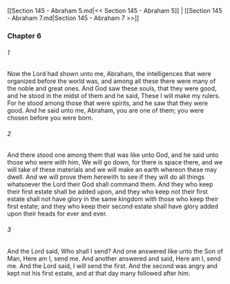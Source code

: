 [[Section 145 - Abraham 5.md|<< Section 145 - Abraham 5]]  |  [[Section 145 - Abraham 7.md|Section 145 - Abraham 7 >>]]

### Chapter 6
###### 1
Now the Lord had shown unto me, Abraham, the intelligences that were organized before the world was, and among all these there were many of the noble and great ones. And God saw these souls, that they were good, and he stood in the midst of them and he said, These I will make my rulers. For he stood among those that were spirits, and he saw that they were good. And he said unto me, Abraham, you are one of them; you were chosen before you were born.

###### 2
And there stood one among them that was like unto God, and he said unto those who were with him, We will go down, for there is space there, and we will take of these materials and we will make an earth whereon these may dwell. And we will prove them herewith to see if they will do all things whatsoever the Lord their God shall command them. And they who keep their first estate shall be added upon, and they who keep not their first estate shall not have glory in the same kingdom with those who keep their first estate; and they who keep their second estate shall have glory added upon their heads for ever and ever.

###### 3
And the Lord said, Who shall I send? And one answered like unto the Son of Man, Here am I, send me. And another answered and said, Here am I, send me. And the Lord said, I will send the first. And the second was angry and kept not his first estate, and at that day many followed after him.